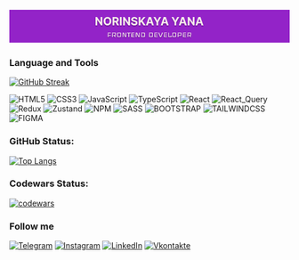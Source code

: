 ![Header](https://github.com/yana-norinskaya/yana-norinskaya/blob/main/assets/header5.png)

### Language and Tools

[![GitHub Streak](https://streak-stats.demolab.com/?user=/yana-norinskaya)](https://git.io/streak-stats)

![HTML5](https://img.shields.io/badge/-HTML5-9323C8?style=for-the-badge&logo=html5&logoColor=white)
![CSS3](https://img.shields.io/badge/-CSS3-9323C8?style=for-the-badge&logo=CSS3&logoColor=white)
![JavaScript](https://img.shields.io/badge/-JavaScript-9323C8?style=for-the-badge&logo=JavaScript&logoColor=white)
![TypeScript](https://img.shields.io/badge/-TypeScript-9323C8?style=for-the-badge&logo=TypeScript&logoColor=white)
![React](https://img.shields.io/badge/-React-9323C8?style=for-the-badge&logo=React&logoColor=white)
![React_Query](https://img.shields.io/badge/-React_Query-9323C8?style=for-the-badge&logo=React&logoColor=white)
![Redux](https://img.shields.io/badge/-Redux-9323C8?style=for-the-badge&logo=Redux&logoColor=white)
![Zustand](https://img.shields.io/badge/-Zustand-9323C8?style=for-the-badge&logo=&logoColor=white)
![NPM](https://img.shields.io/badge/-NPM-9323C8?style=for-the-badge&logo=NPM&logoColor=white)
![SASS](https://img.shields.io/badge/-SASS-9323C8?style=for-the-badge&logo=SASS&logoColor=white)
![BOOTSTRAP](https://img.shields.io/badge/-BOOTSTRAP-9323C8?style=for-the-badge&logo=BOOTSTRAP&logoColor=white)
![TAILWINDCSS](https://img.shields.io/badge/-TAILWINDCSS-9323C8?style=for-the-badge&logo=TAILWINDCSS&logoColor=white)
![FIGMA](https://img.shields.io/badge/-FIGMA-9323C8?style=for-the-badge&logo=FIGMA&logoColor=white)

### GitHub Status:

[![Top Langs](https://github-readme-stats.vercel.app/api/top-langs/?username=yana-norinskaya&theme=jolly&layout=compact)](https://github.com/yana-norinskaya/github-readme-stats)

### Codewars Status:

[![codewars](https://www.codewars.com/users/Yana1906/badges/large)](https://www.codewars.com/users/Yana1906)

### Follow me

[![Telegram](https://img.shields.io/badge/-Telegram-9323C8?style=for-the-badge&logo=telegram&logoColor=white)](https://t.me/YanaNorinskaya)
[![Instagram](https://img.shields.io/badge/-Instagram-9323C8?style=for-the-badge&logo=instagram&logoColor=white)](https://instagram.com/norinskaya?igshid=NTc4MTIwNjQ2YQ==)
[![LinkedIn](https://img.shields.io/badge/-LinkedIn-9323C8?style=for-the-badge&logo=linkedin&logoColor=white)](https://www.linkedin.com/in/yana-norinskaya/)
[![Vkontakte](https://img.shields.io/badge/-Vkontakte-9323C8?style=for-the-badge&logo=Vk&logoColor=white)](https://vk.com/id166152639)
